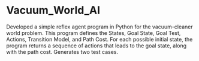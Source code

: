 # Vacuum_World_AI
Developed a simple reflex agent program in Python for the vacuum-cleaner world problem. This program defines the States, Goal State, Goal Test, Actions, Transition Model, and Path Cost. For each possible initial state, the program returns a sequence of actions that leads to the goal state, along with the path cost. Generates two test cases.
